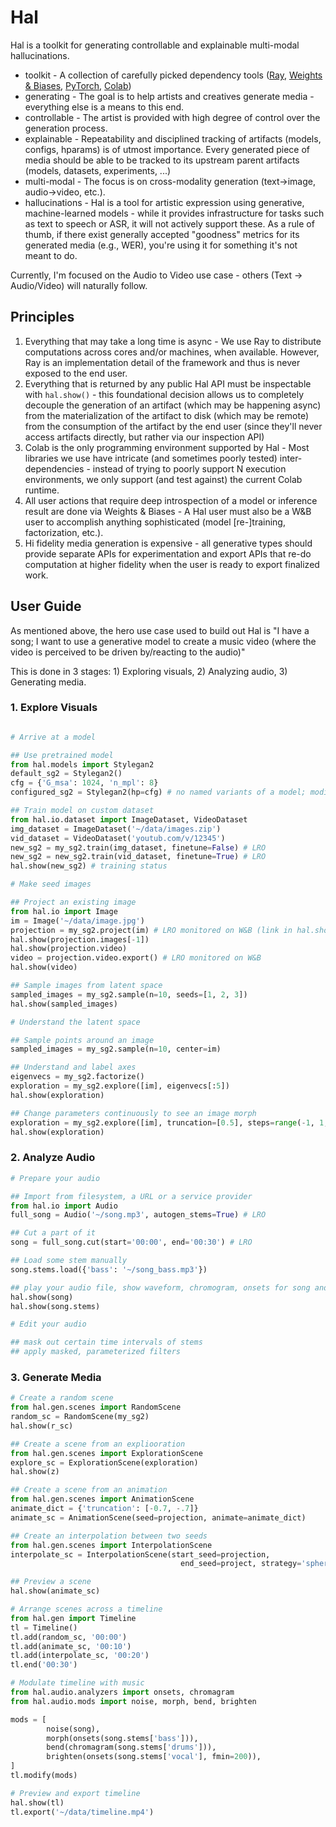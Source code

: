 # Hal

Hal is a toolkit for generating controllable and explainable multi-modal hallucinations.

* toolkit - A collection of carefully picked dependency tools ([Ray](https://github.com/ray-project/ray), [Weights & Biases](https://wandb.ai/site), [PyTorch](https://github.com/pytorch/pytorch), [Colab](https://colab.research.google.com/?utm_source=scs-index))
* generating - The goal is to help artists and creatives generate media - everything else is a means to this end.
* controllable - The artist is provided with high degree of control over the generation process. 
* explainable - Repeatability and disciplined tracking of artifacts (models, configs, hparams) is of utmost importance. Every generated piece of media should be able to be tracked to its upstream parent artifacts (models, datasets, experiments, ...)
* multi-modal - The focus is on cross-modality generation (text->image, audio->video, etc.).
* hallucinations - Hal is a tool for artistic expression using generative, machine-learned models - while it provides infrastructure for tasks such as text to speech or ASR, it will not actively support these. As a rule of thumb, if there exist generally accepted "goodness" metrics for its generated media (e.g., WER), you're using it for something it's not meant to do.

Currently, I'm focused on the Audio to Video use case - others (Text -> Audio/Video) will naturally follow.

## Principles

1) Everything that may take a long time is async - We use Ray to distribute computations across cores and/or machines, when available. However, Ray is an implementation detail of the framework and thus is never exposed to the end user.
2) Everything that is returned by any public Hal API must be inspectable with `hal.show()` - this foundational decision allows us to completely decouple the generation of an artifact (which may be happening async) from the materialization of the artifact to disk (which may be remote) from the consumption of the artifact by the end user (since they'll never access artifacts directly, but rather via our inspection API)
3) Colab is the only programming environment supported by Hal - Most libraries we use have intricate (and sometimes poorly tested) inter-dependencies - instead of trying to poorly support N execution environments, we only support (and test against) the current Colab runtime.
4) All user actions that require deep introspection of a model or inference result are done via Weights & Biases - A Hal user must also be a W&B user to accomplish anything sophisticated (model [re-]training, factorization, etc.).
5) Hi fidelity media generation is expensive - all generative types should provide separate APIs for experimentation and export APIs that re-do computation at higher fidelity when the user is ready to export finalized work. 

## User Guide

As mentioned above, the hero use case used to build out Hal is "I have a song; I want to use a generative model to create a music video (where the video is perceived to be driven by/reacting to the audio)"

This is done in 3 stages: 1) Exploring visuals, 2) Analyzing audio, 3) Generating media.

### 1. Explore Visuals

```python

# Arrive at a model

## Use pretrained model
from hal.models import Stylegan2
default_sg2 = Stylegan2()
cfg = {'G_msa': 1024, 'n_mpl': 8}
configured_sg2 = Stylegan2(hp=cfg) # no named variants of a model; modify with hp

## Train model on custom dataset
from hal.io.dataset import ImageDataset, VideoDataset
img_dataset = ImageDataset('~/data/images.zip')
vid_dataset = VideoDataset('youtub.com/v/12345')
new_sg2 = my_sg2.train(img_dataset, finetune=False) # LRO
new_sg2 = new_sg2.train(vid_dataset, finetune=True) # LRO
hal.show(new_sg2) # training status

# Make seed images

## Project an existing image
from hal.io import Image
im = Image('~/data/image.jpg')
projection = my_sg2.project(im) # LRO monitored on W&B (link in hal.show) 
hal.show(projection.images[-1])
hal.show(projection.video)
video = projection.video.export() # LRO monitored on W&B
hal.show(video)

## Sample images from latent space
sampled_images = my_sg2.sample(n=10, seeds=[1, 2, 3])
hal.show(sampled_images)

# Understand the latent space

## Sample points around an image
sampled_images = my_sg2.sample(n=10, center=im)

## Understand and label axes
eigenvecs = my_sg2.factorize()
exploration = my_sg2.explore([im], eigenvecs[:5])
hal.show(exploration)

## Change parameters continuously to see an image morph
exploration = my_sg2.explore([im], truncation=[0.5], steps=range(-1, 1, 20))
hal.show(exploration)
```

### 2. Analyze Audio

```python
# Prepare your audio

## Import from filesystem, a URL or a service provider
from hal.io import Audio
full_song = Audio('~/song.mp3', autogen_stems=True) # LRO

## Cut a part of it
song = full_song.cut(start='00:00', end='00:30') # LRO

## Load some stem manually
song.stems.load({'bass': '~/song_bass.mp3'})

## play your audio file, show waveform, chromogram, onsets for song and stems
hal.show(song)
hal.show(song.stems)

# Edit your audio

## mask out certain time intervals of stems
## apply masked, parameterized filters
```

### 3. Generate Media
```python
# Create a random scene
from hal.gen.scenes import RandomScene
random_sc = RandomScene(my_sg2)
hal.show(r_sc)

## Create a scene from an expliooration
from hal.gen.scenes import ExplorationScene
explore_sc = ExplorationScene(exploration)
hal.show(z)

## Create a scene from an animation
from hal.gen.scenes import AnimationScene
animate_dict = {'truncation': [-0.7, -.7]}
animate_sc = AnimationScene(seed=projection, animate=animate_dict)

## Create an interpolation between two seeds
from hal.gen.scenes import InterpolationScene
interpolate_sc = InterpolationScene(start_seed=projection, 
                                      end_seed=project, strategy='spherical')

## Preview a scene
hal.show(animate_sc)

# Arrange scenes across a timeline
from hal.gen import Timeline
tl = Timeline()
tl.add(random_sc, '00:00')
tl.add(animate_sc, '00:10')
tl.add(interpolate_sc, '00:20')
tl.end('00:30')

# Modulate timeline with music
from hal.audio.analyzers import onsets, chromagram
from hal.audio.mods import noise, morph, bend, brighten

mods = [
        noise(song),
        morph(onsets(song.stems['bass'])),
        bend(chromagram(song.stems['drums'])),
        brighten(onsets(song.stems['vocal'], fmin=200)),
]
tl.modify(mods)

# Preview and export timeline
hal.show(tl)
tl.export('~/data/timeline.mp4')
```
